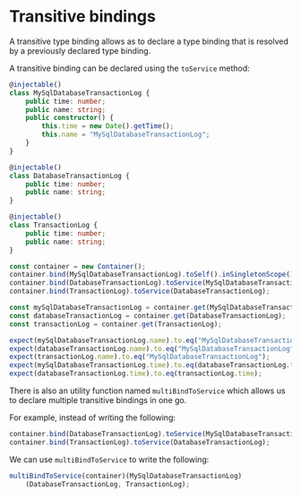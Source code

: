# Transitive bindings

A transitive type binding allows as to declare a type binding that is resolved by a previously declared type binding.

A transitive binding can be declared using the `toService` method:

```ts
@injectable()
class MySqlDatabaseTransactionLog {
    public time: number;
    public name: string;
    public constructor() {
        this.time = new Date().getTime();
        this.name = "MySqlDatabaseTransactionLog";
    }
}

@injectable()
class DatabaseTransactionLog {
    public time: number;
    public name: string;
}

@injectable()
class TransactionLog {
    public time: number;
    public name: string;
}

const container = new Container();
container.bind(MySqlDatabaseTransactionLog).toSelf().inSingletonScope();
container.bind(DatabaseTransactionLog).toService(MySqlDatabaseTransactionLog);
container.bind(TransactionLog).toService(DatabaseTransactionLog);

const mySqlDatabaseTransactionLog = container.get(MySqlDatabaseTransactionLog);
const databaseTransactionLog = container.get(DatabaseTransactionLog);
const transactionLog = container.get(TransactionLog);

expect(mySqlDatabaseTransactionLog.name).to.eq("MySqlDatabaseTransactionLog");
expect(databaseTransactionLog.name).to.eq("MySqlDatabaseTransactionLog");
expect(transactionLog.name).to.eq("MySqlDatabaseTransactionLog");
expect(mySqlDatabaseTransactionLog.time).to.eq(databaseTransactionLog.time);
expect(databaseTransactionLog.time).to.eq(transactionLog.time);
```

There is also an utility function named `multiBindToService` which allows us to declare multiple transitive bindings in one go.

For example, instead of writing the following:

```ts
container.bind(DatabaseTransactionLog).toService(MySqlDatabaseTransactionLog);
container.bind(TransactionLog).toService(DatabaseTransactionLog);
```

We can use `multiBindToService` to write the following:

```ts
multiBindToService(container)(MySqlDatabaseTransactionLog)
    (DatabaseTransactionLog, TransactionLog);
```
